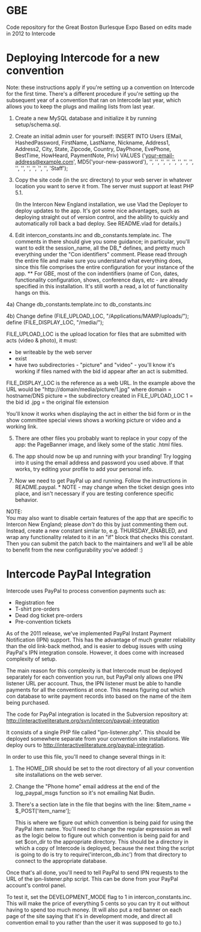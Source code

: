 GBE
===

Code repository for the Great Boston Burlesque Expo
Based on edits made in 2012 to Intercode

Deploying Intercode for a new convention
========================================

Note: these instructions apply if you're setting up a convention on Intercode
for the first time.  There's a different procedure if you're setting up the
subsequent year of a convention that ran on Intercode last year, which allows
you to keep the plugs and mailing lists from last year.

1) Create a new MySQL database and initialize it by running setup/schema.sql.  

2) Create an initial admin user for yourself:
   INSERT INTO Users (EMail, HashedPassword, FirstName, LastName, Nickname, 
                      Address1, Address2, City, State, Zipcode, Country, 
                      DayPhone, EvePhone, BestTime, HowHeard, PaymentNote, 
                      Priv)
   VALUES            ('your-email-address@example.com', 
                      MD5('your-new-password'),
                      '', '', '', '', '', '', '', '', '', '', '', '', '',
                      '', 'Staff');
                      
3) Copy the site code (in the src directory) to your web server in whatever 
   location you want to serve it from.  The server must support at least 
   PHP 5.1.
   
   (In the Intercon New England installation, we use Vlad the Deployer to
   deploy updates to the app.  It's got some nice advantages, such as
   deploying straight out of version control, and the ability to quickly and
   automatically roll back a bad deploy.  See README.vlad for details.)
   
4) Edit intercon_constants.inc and db_constants.template.inc.  The comments in there should give 
   you some guidance; in particular, you'll want to edit the session_name, all the
   DB_* defines, and pretty much everything under the "Con identifiers"
   comment.  Please read through the entire file and make sure you understand
   what everything does, since this file comprises the entire configuration
   for your instance of the app.  ** For GBE, most of the con indentifiers (name of Con, dates, functionality
   configuration, shows, conference days, etc - are already specified in this installation. It's still 
   worth a read, a lot of functionality hangs on this.
   
4a) Change db_constants.template.inc to db_constants.inc

4b) Change 
  define (FILE_UPLOAD_LOC, "/Applications/MAMP/uploads/");
  define (FILE_DISPLAY_LOC, "/media/");

FILE_UPLOAD_LOC is the upload location for files that are submitted with acts (video & photo), it must:
- be writeable by the web server
- exist
- have two subdirectories - "picture" and "video" - you'll know it's working if files named with the bid id 
appear after an act is submitted.

FILE_DISPLAY_LOC is the reference as a web URL.  In the example above the URL would be "http://domain/media/picture/1.jpg"
  where domain = hostname/DNS
        picture = the subdirectory created in FILE_UPLOAD_LOC
        1 = the bid id
        .jpg = the original file extension
        
        
You'll know it works when displaying the act in either the bid form or in the show committee special views shows 
a working picture or video and a working link.
        
   
5) There are other files you probably want to replace in your copy of the
   app: the PageBanner image, and likely some of the static .html files.
   
6) The app should now be up and running with your branding!  Try logging into
   it using the email address and password you used above.  If that works,
   try editing your profile to add your personal info.
   
7) Now we need to get PayPal up and running.  Follow the instructions in
   README.paypal. * NOTE - may change when the ticket design goes into place, and isn't necessary 
   if you are testing conference specific behavior.

NOTE:   
You may also want to disable certain features of the app that are
specific to Intercon New England; please _don't_ do this by just
commenting them out.  Instead, create a new constant similar to, e.g.
THURSDAY_ENABLED, and wrap any functionality related to it in an "if"
block that checks this constant.  Then you can submit the patch back
to the maintainers and we'll all be able to benefit from the new
configurability you've added! :)

Intercode PayPal Integration
============================

Intercode uses PayPal to process convention payments such as:

* Registration fee
* T-shirt pre-orders
* Dead dog ticket pre-orders
* Pre-convention tickets

As of the 2011 release, we've implemented PayPal Instant Payment Notification
(IPN) support.  This has the advantage of much greater reliability than the
old link-back method, and is easier to debug issues with using PayPal's
IPN integration console.  However, it does come with increased complexity of
setup.

The main reason for this complexity is that Intercode must be deployed 
separately for each convention you run, but PayPal only allows one IPN
listener URL per account.  Thus, the IPN listener must be able to handle
payments for all the conventions at once.  This means figuring out which 
con database to write payment records into based on the name of the item being
purchased.

The code for PayPal integration is located in the Subversion repository at:
http://interactiveliterature.org/svn/intercon/paypal-integration

It consists of a single PHP file called "ipn-listener.php".  This should be
deployed somewhere separate from your convention site installations.  We
deploy ours to http://interactiveliterature.org/paypal-integration.

In order to use this file, you'll need to change several things in it:

1) The HOME_DIR should be set to the root directory of all your convention
   site installations on the web server.
   
2) Change the "Phone home" email address at the end of the log_paypal_msgs
   function so it's not emailing Nat Budin.
   
3) There's a section late in the file that begins with the line:
   $item_name = $_POST['item_name'];
   
   This is where we figure out which convention is being paid for using the
   PayPal item name.  You'll need to change the regular expression as well
   as the logic below to figure out which convention is being paid for and
   set $con_dir to the appropriate directory.  This should be a directory
   in which a copy of Intercode is deployed, because the next thing the
   script is going to do is try to require('intercon_db.inc') from that
   directory to connect to the appropriate database.

Once that's all done, you'll need to tell PayPal to send IPN requests to
the URL of the ipn-listener.php script.  This can be done from your PayPal
account's control panel.

To test it, set the DEVELOPMENT_MODE flag to 1 in intercon_constants.inc.
This will make the price of everything 5 cents so you can try it out
without having to spend too much money.  (It will also put a red banner on
each page of the site saying that it's in development mode, and direct all
convention email to you rather than the user it was supposed to go to.)




